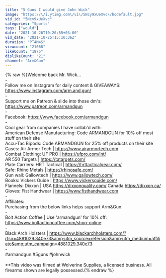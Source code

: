 ```yaml
---
title: "5 Guns I would give John Wick"
image: "https:\/\/i.ytimg.com\/vi\/5Ncy9xUeXvc\/hqdefault.jpg"
vid_id: "5Ncy9xUeXvc"
categories: "Sports"
tags: ["would"]
date: "2021-10-26T10:20:55+03:00"
vid_date: "2021-10-25T15:10:36Z"
duration: "PT4M4S"
viewcount: "21068"
likeCount: "1875"
dislikeCount: "21"
channel: "Arm&Gun"
---
```

{% raw %}Welcome back Mr. Wick...<br />-<br />Follow me on Instagram for daily content &amp; GIVEAWAYS: <a rel="nofollow" target="blank" href="https://www.instagram.com/arm.and.gun/">https://www.instagram.com/arm.and.gun/</a><br />-<br />Support me on Patreon &amp; slide into those dm's: <a rel="nofollow" target="blank" href="https://www.patreon.com/armandgun">https://www.patreon.com/armandgun</a><br />-<br />Facebook: <a rel="nofollow" target="blank" href="https://www.facebook.com/armandgun">https://www.facebook.com/armandgun</a><br />-<br />Cool gear from companies I have collab'd with:<br />American Defense Manufacturing: Code ARMANDGUN for 10% off most stuff on their site<br />Accu-Tac Bipods: Code ARMANDGUN for 25% off products on their site<br />Cases: Air Armor Tech | <a rel="nofollow" target="blank" href="https://www.airarmortech.com">https://www.airarmortech.com</a><br />Combat Clothing: UF PRO | <a rel="nofollow" target="blank" href="https://ufpro.com/int/">https://ufpro.com/int/</a><br />AR 550 Targets | <a rel="nofollow" target="blank" href="https://tatargets.com/">https://tatargets.com/</a><br />Plate Carriers: HRT Tactical | <a rel="nofollow" target="blank" href="https://hrttacticalgear.com/">https://hrttacticalgear.com/</a><br />Safe: Rhino Metals | <a rel="nofollow" target="blank" href="https://rhinosafe.com/">https://rhinosafe.com/</a><br />Gun wall: Gallowtech | <a rel="nofollow" target="blank" href="https://www.gallowtech.com/">https://www.gallowtech.com/</a><br />Books: Vickers Guide | <a rel="nofollow" target="blank" href="https://www.vickersguide.com/">https://www.vickersguide.com/</a><br />Flannels: Dixxon | USA <a rel="nofollow" target="blank" href="https://dixxonquality.com/">https://dixxonquality.com/</a> Canada <a rel="nofollow" target="blank" href="https://dixxon.ca/">https://dixxon.ca/</a><br />Gloves: Fist Handwear | <a rel="nofollow" target="blank" href="https://www.fisthandwear.com">https://www.fisthandwear.com</a><br />-<br />Affiliates:<br />Purchasing from the below links helps support Arm&amp;Gun.<br />-<br />Bolt Action Coffee | Use 'armandgun' for 10% off: <a rel="nofollow" target="blank" href="https://www.boltactioncoffee.com/shop-online">https://www.boltactioncoffee.com/shop-online</a><br />-<br />Black Arch Holsters | <a rel="nofollow" target="blank" href="https://www.blackarchholsters.com/?rfsn=4881029.340e73&amp;utm_source=refersion&amp;utm_medium=affiliate&amp;utm_campaign=4881029.340e73">https://www.blackarchholsters.com/?rfsn=4881029.340e73&amp;utm_source=refersion&amp;utm_medium=affiliate&amp;utm_campaign=4881029.340e73</a><br />-<br />#armandgun #5guns #johnwick<br /><br />**This video was filmed at Wolverine Supplies, a licensed business. All firearms shown are legally possessed.{% endraw %}
